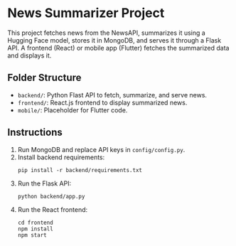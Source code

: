 # News Summarizer Project

This project fetches news from the NewsAPI, summarizes it using a Hugging Face model, stores it in MongoDB, and serves it through a Flask API. A frontend (React) or mobile app (Flutter) fetches the summarized data and displays it.

## Folder Structure
- `backend/`: Python Flast API to fetch, summarize, and serve news.
- `frontend/`: React.js frontend to display summarized news.
- `mobile/`: Placeholder for Flutter code.

## Instructions
1. Run MongoDB and replace API keys in `config/config.py`.
2. Install backend requirements:
    ```
    pip install -r backend/requirements.txt
    ```
3. Run the Flask API:
    ```
    python backend/app.py
    ```
4. Run the React frontend:
    ```
    cd frontend
    npm install
    npm start
    ```
